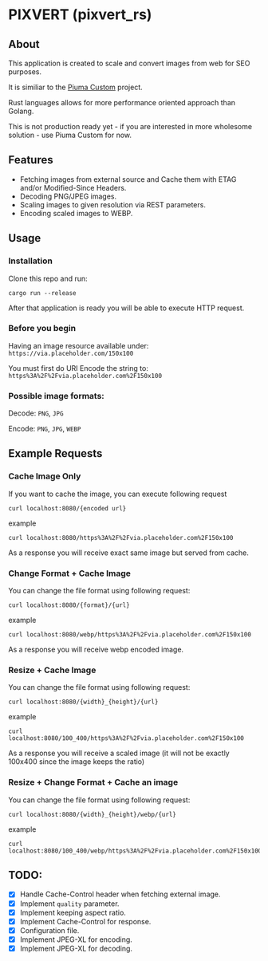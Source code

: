 # PIXVERT (pixvert_rs)

## About

This application is created to scale and convert images from web for SEO purposes.

It is similiar to the [Piuma Custom](https://gitlab.com/lucassith/piuma-custom) project.

Rust languages allows for more performance oriented approach than Golang.

This is not production ready yet - if you are interested in more wholesome solution - use Piuma Custom for now.

## Features

- Fetching images from external source and Cache them with ETAG and/or Modified-Since Headers.
- Decoding PNG/JPEG images.
- Scaling images to given resolution via REST parameters.
- Encoding scaled images to WEBP.

## Usage

### Installation

Clone this repo and run:
```
cargo run --release
```

After that application is ready you will be able to execute HTTP request.

### Before you begin

Having an image resource available under: `https://via.placeholder.com/150x100`

You must first do URI Encode the string to: `https%3A%2F%2Fvia.placeholder.com%2F150x100`

### Possible image formats:

Decode: `PNG`, `JPG`

Encode: `PNG`, `JPG`, `WEBP`

## Example Requests

### Cache Image Only

If you want to cache the image, you can execute following request

```
curl localhost:8080/{encoded url}
```
example
```
curl localhost:8080/https%3A%2F%2Fvia.placeholder.com%2F150x100
```

As a response you will receive exact same image but served from cache.

### Change Format + Cache Image

You can change the file format using following request:

```
curl localhost:8080/{format}/{url}
```
example
```
curl localhost:8080/webp/https%3A%2F%2Fvia.placeholder.com%2F150x100
```

As a response you will receive webp encoded image.

### Resize + Cache Image

You can change the file format using following request:

```
curl localhost:8080/{width}_{height}/{url}
```
example
```
curl localhost:8080/100_400/https%3A%2F%2Fvia.placeholder.com%2F150x100
```

As a response you will receive a scaled image (it will not be exactly 100x400 since the image keeps the ratio)

### Resize + Change Format + Cache an image

You can change the file format using following request:

```
curl localhost:8080/{width}_{height}/webp/{url}
```
example
```
curl localhost:8080/100_400/webp/https%3A%2F%2Fvia.placeholder.com%2F150x100
```

## TODO:

- [x] Handle Cache-Control header when fetching external image.
- [x] Implement `quality` parameter.
- [x] Implement keeping aspect ratio.
- [x] Implement Cache-Control for response. 
- [x] Configuration file.
- [x] Implement JPEG-XL for encoding.
- [x] Implement JPEG-XL for decoding.
